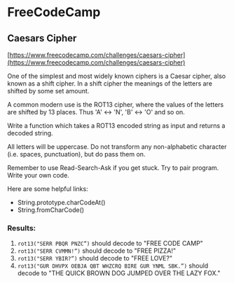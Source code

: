 # FreeCodeCamp
## Caesars Cipher

[https://www.freecodecamp.com/challenges/caesars-cipher](https://www.freecodecamp.com/challenges/caesars-cipher)

One of the simplest and most widely known ciphers is a Caesar cipher, also known as a shift cipher. In a shift cipher the meanings of the letters are shifted by some set amount.

A common modern use is the ROT13 cipher, where the values of the letters are shifted by 13 places. Thus 'A' ↔ 'N', 'B' ↔ 'O' and so on.

Write a function which takes a ROT13 encoded string as input and returns a decoded string.

All letters will be uppercase. Do not transform any non-alphabetic character (i.e. spaces, punctuation), but do pass them on.

Remember to use Read-Search-Ask if you get stuck. Try to pair program. Write your own code.

Here are some helpful links:
* String.prototype.charCodeAt()
* String.fromCharCode()

### Results:
1. `rot13("SERR PBQR PNZC”)` should decode to "FREE CODE CAMP"
2. `rot13("SERR CVMMN!”)` should decode to "FREE PIZZA!"
3. `rot13("SERR YBIR?”)` should decode to "FREE LOVE?"
4. `rot13("GUR DHVPX OEBJA QBT WHZCRQ BIRE GUR YNML SBK.”)` should decode to "THE QUICK BROWN DOG JUMPED OVER THE LAZY FOX."